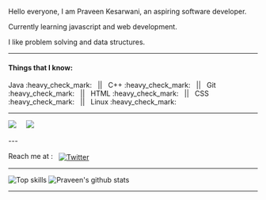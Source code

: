 <p>Hello everyone, I am Praveen Kesarwani, an aspiring software developer.</p>
<p>Currently learning javascript and web development.</p>
<p>I like problem solving and data structures.</p>

---

<h4>Things that I know:</h4>
<p> 
Java :heavy_check_mark: &nbsp || &nbsp 
C++ :heavy_check_mark: &nbsp || &nbsp
Git :heavy_check_mark: &nbsp || &nbsp
HTML :heavy_check_mark: &nbsp || &nbsp
CSS :heavy_check_mark: &nbsp || &nbsp
Linux :heavy_check_mark:
</p>

---
<p><img src="https://komarev.com/ghpvc/?username=praveenkesarwani"> &nbsp  &nbsp  <img src="https://img.shields.io/github/followers/praveenkesarwani"> </P>
---
<p>Reach me at :  &nbsp  <a href="https://twitter.com/praveenkesarwa6" rel="nofollow"><img align="center" src="https://camo.githubusercontent.com/7bb377436f06f85e9a9b4c88a360849bbdbaf99d/68747470733a2f2f696d672e736869656c64732e696f2f62616467652f547769747465722d2d5f2e7376673f7374796c653d736f6369616c266c6f676f3d74776974746572" alt="Twitter" data-canonical-src="https://img.shields.io/badge/Twitter--_.svg?style=social&amp;logo=twitter" style="max-width:100%;"></a>
</p>

---

![Top skills](https://github-readme-stats.vercel.app/api/top-langs/?username=praveenkesarwani&hide_border=true)
![Praveen's github stats](https://github-readme-stats.vercel.app/api?username=praveenkesarwani&&show_icons=true&title_color=ffffff&icon_color=bb2acf&text_color=daf7dc&bg_color=151515)

---

<br>

